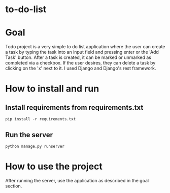 # to-do-list

# Goal
Todo project is a very simple to do list application where the user can create a task by typing the task into an input field and pressing enter or the 'Add Task' button.
After a task is created, it can be marked or unmarked as completed via a checkbox.
If the user desires, they can delete a task by clicking on the 'x' next to it.
I used Django and Django's rest framework.

# How to install and run

## Install requirements from requirements.txt
```pip install -r requirements.txt```

## Run the server
```python manage.py runserver```

# How to use the project
After running the server, use the application as described in the goal section.